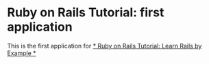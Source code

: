 # Ruby on Rails Tutorial: first application 

This is the first application for 
[* Ruby on Rails Tutorial: Learn Rails by Example *](http://railstutorial.org/)
